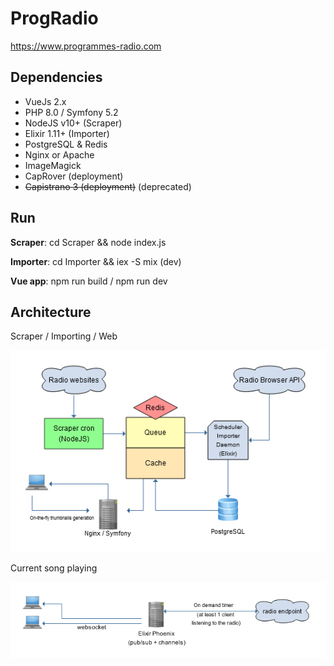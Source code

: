 ProgRadio
=========

https://www.programmes-radio.com

Dependencies
--------------
- VueJs 2.x
- PHP 8.0 / Symfony 5.2
- NodeJS v10+ (Scraper)
- Elixir 1.11+ (Importer)
- PostgreSQL & Redis
- Nginx or Apache
- ImageMagick
- CapRover (deployment)
- ~~Capistrano 3 (deployment)~~ (deprecated)

Run
--------------
**Scraper**: cd Scraper && node index.js

**Importer**: cd Importer && iex -S mix (dev)

**Vue app**: npm run build / npm run dev

Architecture
--------------

Scraper / Importing / Web

![Flowchart](docs/ProgRadioFlowchart.png)

Current song playing

![Flowchart](docs/CurrentSong.png)

